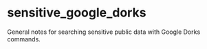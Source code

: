 # sensitive_google_dorks
General notes for searching sensitive public data with Google Dorks commands.
